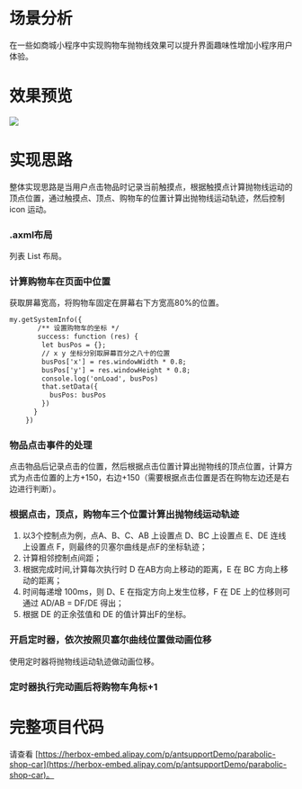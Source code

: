 
# 场景分析
在一些如商城小程序中实现购物车抛物线效果可以提升界面趣味性增加小程序用户体验。 

# 效果预览
![](https://gw.alipayobjects.com/zos/sptworksff_prod/9917756b-18f0-4061-96a3-78d538a2a478.gif#align=left&display=inline&height=384&margin=%5Bobject%20Object%5D&originHeight=384&originWidth=216&status=done&style=none&width=216)

# 实现思路
整体实现思路是当用户点击物品时记录当前触摸点，根据触摸点计算抛物线运动的顶点位置，通过触摸点、顶点、购物车的位置计算出抛物线运动轨迹，然后控制 icon 运动。

### .axml布局
列表 List 布局。 

### 计算购物车在页面中位置
获取屏幕宽高，将购物车固定在屏幕右下方宽高80%的位置。
```html
my.getSystemInfo({
       /** 设置购物车的坐标 */     
       success: function (res) {
        let busPos = {};
        // x y 坐标分别取屏幕百分之八十的位置
        busPos['x'] = res.windowWidth * 0.8;       
        busPos['y'] = res.windowHeight * 0.8;     
        console.log('onLoad', busPos)
        that.setData({
          busPos: busPos
        })
      }    
    })
```

### 物品点击事件的处理
点击物品后记录点击的位置，然后根据点击位置计算出抛物线的顶点位置，计算方式为点击位置的上方+150，右边+150（需要根据点击位置是否在购物左边还是右边进行判断）。 

### 根据点击，顶点，购物车三个位置计算出抛物线运动轨迹

1. 以3个控制点为例，点A、B、C、AB 上设置点 D、BC 上设置点 E、DE 连线上设置点 F，则最终的贝塞尔曲线是点F的坐标轨迹；
2. 计算相邻控制点间距；
3. 根据完成时间,计算每次执行时 D 在AB方向上移动的距离，E 在 BC 方向上移动的距离；
4. 时间每递增 100ms，则 D、E 在指定方向上发生位移，F 在 DE 上的位移则可通过 AD/AB = DF/DE 得出； 
5. 根据 DE 的正余弦值和 DE 的值计算出F的坐标。 

### 开启定时器，依次按照贝塞尔曲线位置做动画位移
使用定时器将抛物线运动轨迹做动画位移。 

### 定时器执行完动画后将购物车角标+1 

# 完整项目代码
请查看 [https://herbox-embed.alipay.com/p/antsupportDemo/parabolic-shop-car](https://herbox-embed.alipay.com/p/antsupportDemo/parabolic-shop-car)。<br /> <br /> 
